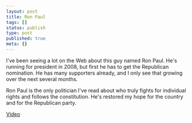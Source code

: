 ```yaml
---
layout: post
title: Ron Paul
tags: []
status: publish
type: post
published: true
meta: {}
---
```


I've been seeing a lot on the Web about this guy named Ron Paul. He's running for president in 2008, but first he has to get the Republican nomination. He has many supporters already, and I only see that growing over the next several months.

Ron Paul is the only politician I've read about who truly fights for individual rights and follows the constitution. He's restored my hope for the country and for the Republican party.

[Video](http://www.youtube.com/watch?v=IWfIhFhelm8)
